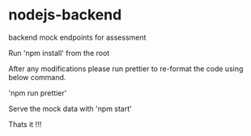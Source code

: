 # nodejs-backend

backend mock endpoints for assessment

Run 'npm install' from the root

After any modifications please run prettier to re-format the code using below command.

'npm run prettier'

Serve the mock data with 'npm start'

Thats it !!!

